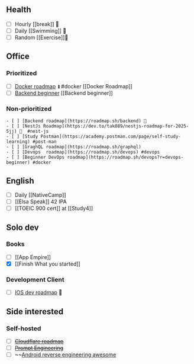## Health
- [ ] Hourly [[break]] 🔺 
- [ ] Daily [[Swimming]] 🔺 
- [ ] Random [[Exercise]]🔺 
## Office 
### Prioritized
- [ ] [Docker roadmap](https://roadmap.sh/docker) ⏫ #docker [[Docker Roadmap]]
- [ ] [Backend beginner](https://roadmap.sh/backend?r=backend-beginner) [[Backend beginner]]
### Non-prioritized
```
- [ ] [Backend roadmap](https://roadmap.sh/backend) 🔼
- [ ] [NestJs Roadmap](https://dev.to/tak089/nestjs-roadmap-for-2025-5jj) 🔼  #nest-js
- [ ] [Study Postman](https://academy.postman.com/page/self-study-learning) #post-man
- [ ] [GraghQL roadmap](https://roadmap.sh/graphql)
- [ ] [Devops  roadmap](https://roadmap.sh/devops) #devops
- [ ] [Beginner DevOps roadmap](https://roadmap.sh/devops?r=devops-beginner) #docker
```
## English
- [ ] Daily [[NativeCamp]]
- [ ] [[Elsa Speak]] 42 IPA
- [ ] [[TOEIC 900 cert]] at [[Study4]]

## Solo dev
### Books
- [ ] [[App Empire]]
- [x] [[Finish What you started]]

### Development Client
- [ ] [IOS dev roadmap](https://roadmap.sh/ios) 🔺 
## Side interested
### Self-hosted
- [ ] ~~[Cloudflare roadmap](https://roadmap.sh/cloudflare)~~
- [ ] ~~[Prompt Engineering](https://roadmap.sh/prompt-engineering)~~
- [ ] ~~[Android reverse engineering awesome](https://github.com/user1342/Awesome-Android-Reverse-Engineering~~)